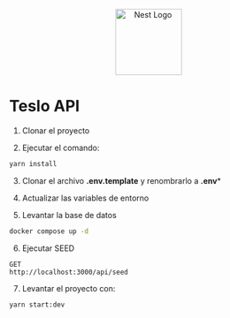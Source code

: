 <p align="center">
  <a href="http://nestjs.com/" target="blank"><img src="https://nestjs.com/img/logo-small.svg" width="120" alt="Nest Logo" /></a>
</p>

# Teslo API

1. Clonar el proyecto

2. Ejecutar el comando:
```bash
yarn install
```

3. Clonar el archivo **.env.template** y renombrarlo a **.env***

4. Actualizar las variables de entorno

5. Levantar la base de datos
```bash
docker compose up -d
```

6. Ejecutar SEED
```
GET
http://localhost:3000/api/seed
```

7. Levantar el proyecto con: 
```bash
yarn start:dev
```